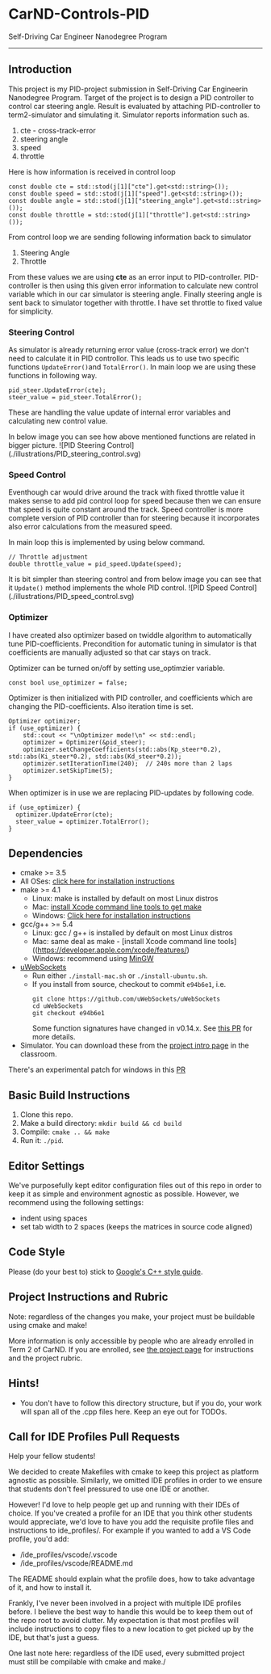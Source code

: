 # CarND-Controls-PID
Self-Driving Car Engineer Nanodegree Program

---

## Introduction

This project is my PID-project submission in Self-Driving Car Engineerin Nanodegree Program.
Target of the project is to design a PID controller to control car steering angle.
Result is evaluated by attaching PID-controller to term2-simulator and simulating it. Simulator
reports information such as.
1. cte - cross-track-error
2. steering angle
3. speed
4. throttle

Here is how information is received in control loop
```
const double cte = std::stod(j[1]["cte"].get<std::string>());
const double speed = std::stod(j[1]["speed"].get<std::string>());
const double angle = std::stod(j[1]["steering_angle"].get<std::string>());
const double throttle = std::stod(j[1]["throttle"].get<std::string>());
```

From control loop we are sending following information back to simulator
1. Steering Angle
2. Throttle

From these values we are using **cte** as an error input to PID-controller. PID-controller is then
using this given error information to calculate new control variable which in our car simulator
is steering angle. Finally steering angle is sent back to simulator together with throttle. I have
set throttle to fixed value for simplicity.

### Steering Control

As simulator is already returning error value (cross-track error) we don't need to calculate it in PID controllor.
This leads us to use two specific functions `UpdateError()`and `TotalError()`. In main loop we are using these
functions in following way.
```
pid_steer.UpdateError(cte);
steer_value = pid_steer.TotalError();
```

These are handling the value update of internal error variables and calculating new control value.

In below image you can see how above mentioned functions are related in bigger picture.
![PID Steering Control] (./illustrations/PID_steering_control.svg)

### Speed Control

Eventhough car would drive around the track with fixed throttle value it makes sense to add pid control loop for
speed because then we can ensure that speed is quite constant around the track. Speed controller is more complete
version of PID controller than for steering because it incorporates also error calculations from the measured speed.

In main loop this is implemented by using below command.
```
// Throttle adjustment
double throttle_value = pid_speed.Update(speed);
```

It is bit simpler than steering control and from below image you can see that it `Update()` method
implements the whole PID control.
![PID Speed Control] (./illustrations/PID_speed_control.svg)

### Optimizer

I have created also optimizer based on twiddle algorithm to automatically tune PID-coefficients.
Precondition for automatic tuning in simulator is that coefficients are manually adjusted so that
car stays on track.

Optimizer can be turned on/off by setting use_optimzier variable.
```
const bool use_optimizer = false;
```

Optimizer is then initialized with PID controller, and coefficients which are changing the PID-coefficients.
Also iteration time is set.
```
Optimizer optimizer;
if (use_optimizer) {
    std::cout << "\nOptimizer mode!\n" << std::endl;
    optimizer = Optimizer(&pid_steer);
    optimizer.setChangeCoefficients(std::abs(Kp_steer*0.2), std::abs(Ki_steer*0.2), std::abs(Kd_steer*0.2));
    optimizer.setIterationTime(240);  // 240s more than 2 laps
    optimizer.setSkipTime(5);
}
```

When optimizer is in use we are replacing PID-updates by following code.
```
if (use_optimizer) {
  optimizer.UpdateError(cte);
  steer_value = optimizer.TotalError();
}
```

## Dependencies

* cmake >= 3.5
 * All OSes: [click here for installation instructions](https://cmake.org/install/)
* make >= 4.1
  * Linux: make is installed by default on most Linux distros
  * Mac: [install Xcode command line tools to get make](https://developer.apple.com/xcode/features/)
  * Windows: [Click here for installation instructions](http://gnuwin32.sourceforge.net/packages/make.htm)
* gcc/g++ >= 5.4
  * Linux: gcc / g++ is installed by default on most Linux distros
  * Mac: same deal as make - [install Xcode command line tools]((https://developer.apple.com/xcode/features/)
  * Windows: recommend using [MinGW](http://www.mingw.org/)
* [uWebSockets](https://github.com/uWebSockets/uWebSockets)
  * Run either `./install-mac.sh` or `./install-ubuntu.sh`.
  * If you install from source, checkout to commit `e94b6e1`, i.e.
    ```
    git clone https://github.com/uWebSockets/uWebSockets 
    cd uWebSockets
    git checkout e94b6e1
    ```
    Some function signatures have changed in v0.14.x. See [this PR](https://github.com/udacity/CarND-MPC-Project/pull/3) for more details.
* Simulator. You can download these from the [project intro page](https://github.com/udacity/self-driving-car-sim/releases) in the classroom.

There's an experimental patch for windows in this [PR](https://github.com/udacity/CarND-PID-Control-Project/pull/3)

## Basic Build Instructions

1. Clone this repo.
2. Make a build directory: `mkdir build && cd build`
3. Compile: `cmake .. && make`
4. Run it: `./pid`. 

## Editor Settings

We've purposefully kept editor configuration files out of this repo in order to
keep it as simple and environment agnostic as possible. However, we recommend
using the following settings:

* indent using spaces
* set tab width to 2 spaces (keeps the matrices in source code aligned)

## Code Style

Please (do your best to) stick to [Google's C++ style guide](https://google.github.io/styleguide/cppguide.html).

## Project Instructions and Rubric

Note: regardless of the changes you make, your project must be buildable using
cmake and make!

More information is only accessible by people who are already enrolled in Term 2
of CarND. If you are enrolled, see [the project page](https://classroom.udacity.com/nanodegrees/nd013/parts/40f38239-66b6-46ec-ae68-03afd8a601c8/modules/f1820894-8322-4bb3-81aa-b26b3c6dcbaf/lessons/e8235395-22dd-4b87-88e0-d108c5e5bbf4/concepts/6a4d8d42-6a04-4aa6-b284-1697c0fd6562)
for instructions and the project rubric.

## Hints!

* You don't have to follow this directory structure, but if you do, your work
  will span all of the .cpp files here. Keep an eye out for TODOs.

## Call for IDE Profiles Pull Requests

Help your fellow students!

We decided to create Makefiles with cmake to keep this project as platform
agnostic as possible. Similarly, we omitted IDE profiles in order to we ensure
that students don't feel pressured to use one IDE or another.

However! I'd love to help people get up and running with their IDEs of choice.
If you've created a profile for an IDE that you think other students would
appreciate, we'd love to have you add the requisite profile files and
instructions to ide_profiles/. For example if you wanted to add a VS Code
profile, you'd add:

* /ide_profiles/vscode/.vscode
* /ide_profiles/vscode/README.md

The README should explain what the profile does, how to take advantage of it,
and how to install it.

Frankly, I've never been involved in a project with multiple IDE profiles
before. I believe the best way to handle this would be to keep them out of the
repo root to avoid clutter. My expectation is that most profiles will include
instructions to copy files to a new location to get picked up by the IDE, but
that's just a guess.

One last note here: regardless of the IDE used, every submitted project must
still be compilable with cmake and make./
